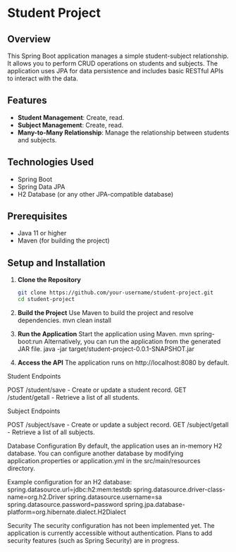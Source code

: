 # Student Project

## Overview

This Spring Boot application manages a simple student-subject relationship. It allows you to perform CRUD operations on students and subjects. The application uses JPA for data persistence and includes basic RESTful APIs to interact with the data.

## Features

- **Student Management**: Create, read.
- **Subject Management**: Create, read.
- **Many-to-Many Relationship**: Manage the relationship between students and subjects.

## Technologies Used

- Spring Boot
- Spring Data JPA
- H2 Database (or any other JPA-compatible database)

## Prerequisites

- Java 11 or higher
- Maven (for building the project)

## Setup and Installation

1. **Clone the Repository**

   ```bash
   git clone https://github.com/your-username/student-project.git
   cd student-project
2. **Build the Project**
   Use Maven to build the project and resolve dependencies.
    mvn clean install
 3. **Run the Application**
    Start the application using Maven.
    mvn spring-boot:run
Alternatively, you can run the application from the generated JAR file.
java -jar target/student-project-0.0.1-SNAPSHOT.jar
3. **Access the API**
   The application runs on http://localhost:8080 by default.

Student Endpoints

POST /student/save - Create or update a student record.
GET /student/getall - Retrieve a list of all students.

Subject Endpoints

POST /subject/save - Create or update a subject record.
GET /subject/getall - Retrieve a list of all subjects.

Database Configuration
By default, the application uses an in-memory H2 database. You can configure another database by modifying application.properties or application.yml in the src/main/resources directory.

Example configuration for an H2 database:
spring.datasource.url=jdbc:h2:mem:testdb
spring.datasource.driver-class-name=org.h2.Driver
spring.datasource.username=sa
spring.datasource.password=password
spring.jpa.database-platform=org.hibernate.dialect.H2Dialect

Security
The security configuration has not been implemented yet. The application is currently accessible without authentication. Plans to add security features (such as Spring Security) are in progress.
